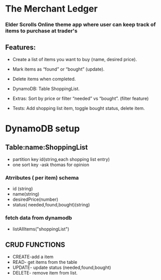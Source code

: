 # The Merchant Ledger

### Elder Scrolls Online theme app where user can keep track of items to purchase at trader's

## Features:

- Create a list of items you want to buy (name, desired price).

- Mark items as “found” or “bought” (update).

- Delete items when completed.

- DynamoDB: Table ShoppingList.

- Extras: Sort by price or filter “needed” vs “bought”. (filter feature)

- Tests: Add shopping list item, toggle bought status, delete item.

# DynamoDB setup

## Table:name:ShoppingList

- partition key id(string,each shopping list entry)
- one sort key -ask thomas for opinion

### Atrributes ( per item) schema

- id (string)
- name(string)
- desiredPrice(number)
- status( needed,found,bought)(string)

### fetch data from dynamodb

- listAllItems("shoppingList")

## CRUD FUNCTIONS

- CREATE-add a item
- READ- get items from the table
- UPDATE- update status (needed,found,bought)
- DELETE- remove item from list.
